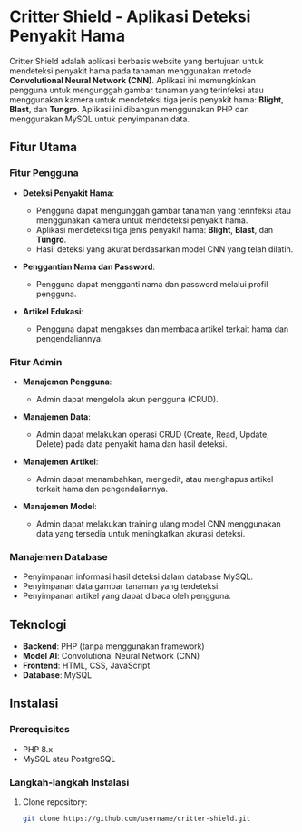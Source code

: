 # Critter Shield - Aplikasi Deteksi Penyakit Hama

Critter Shield adalah aplikasi berbasis website yang bertujuan untuk mendeteksi penyakit hama pada tanaman menggunakan metode **Convolutional Neural Network (CNN)**. Aplikasi ini memungkinkan pengguna untuk mengunggah gambar tanaman yang terinfeksi atau menggunakan kamera untuk mendeteksi tiga jenis penyakit hama: **Blight**, **Blast**, dan **Tungro**. Aplikasi ini dibangun menggunakan PHP dan menggunakan MySQL untuk penyimpanan data.

## Fitur Utama

### Fitur Pengguna
- **Deteksi Penyakit Hama**: 
  - Pengguna dapat mengunggah gambar tanaman yang terinfeksi atau menggunakan kamera untuk mendeteksi penyakit hama.
  - Aplikasi mendeteksi tiga jenis penyakit hama: **Blight**, **Blast**, dan **Tungro**.
  - Hasil deteksi yang akurat berdasarkan model CNN yang telah dilatih.
  
- **Penggantian Nama dan Password**:
  - Pengguna dapat mengganti nama dan password melalui profil pengguna.

- **Artikel Edukasi**:
  - Pengguna dapat mengakses dan membaca artikel terkait hama dan pengendaliannya.

### Fitur Admin
- **Manajemen Pengguna**: 
  - Admin dapat mengelola akun pengguna (CRUD).
  
- **Manajemen Data**:
  - Admin dapat melakukan operasi CRUD (Create, Read, Update, Delete) pada data penyakit hama dan hasil deteksi.

- **Manajemen Artikel**:
  - Admin dapat menambahkan, mengedit, atau menghapus artikel terkait hama dan pengendaliannya.
  
- **Manajemen Model**:
  - Admin dapat melakukan training ulang model CNN menggunakan data yang tersedia untuk meningkatkan akurasi deteksi.

### Manajemen Database
- Penyimpanan informasi hasil deteksi dalam database MySQL.
- Penyimpanan data gambar tanaman yang terdeteksi.
- Penyimpanan artikel yang dapat dibaca oleh pengguna.

## Teknologi
- **Backend**: PHP (tanpa menggunakan framework)
- **Model AI**: Convolutional Neural Network (CNN)
- **Frontend**: HTML, CSS, JavaScript
- **Database**: MySQL

## Instalasi

### Prerequisites
- PHP 8.x
- MySQL atau PostgreSQL

### Langkah-langkah Instalasi
1. Clone repository:
   ```bash
   git clone https://github.com/username/critter-shield.git

